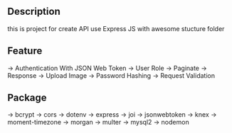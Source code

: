 ## Description

this is project for create API use Express JS with awesome stucture folder

## Feature
-> Authentication With JSON Web Token
-> User Role
-> Paginate
-> Response
-> Upload Image
-> Password Hashing
-> Request Validation

## Package
-> bcrypt
-> cors
-> dotenv
-> express
-> joi
-> jsonwebtoken
-> knex
-> moment-timezone
-> morgan
-> multer
-> mysql2
-> nodemon
